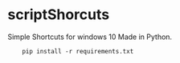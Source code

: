 # scriptShorcuts 
Simple Shortcuts for windows 10 Made in Python.

        pip install -r requirements.txt
